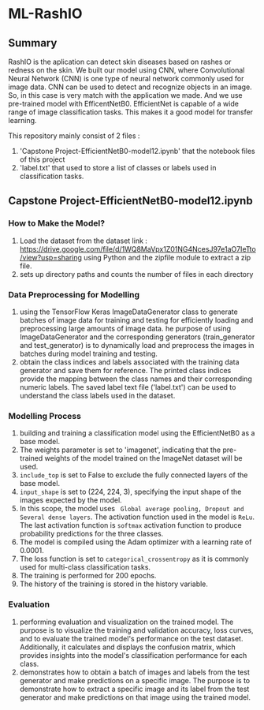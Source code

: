 # ML-RashIO

## Summary 
RashIO is the aplication can detect skin diseases based on rashes or redness on the skin. We built our model using CNN, where Convolutional Neural Network (CNN) is one type of neural network commonly used for image data. CNN can be used to detect and recognize objects in an image. So, in this case is very match with the application we made. And we use pre-trained model with EfficentNetB0. 
EfficientNet is capable of a wide range of image classification tasks. This makes it a good model for transfer learning.

This repository mainly consist of 2 files : 
1. 'Capstone Project-EfficientNetB0-model12.ipynb' that the notebook files of this project 
2. 'label.txt' that used to store a list of classes or labels used in classification tasks.

## Capstone Project-EfficientNetB0-model12.ipynb 
### How to Make the Model? 
1. Load the dataset from the dataset link : https://drive.google.com/file/d/1WQ8MaVpx1Z01NG4NcesJ97e1aO7IeTto/view?usp=sharing using Python and the zipfile module to extract a zip file. 
2. sets up directory paths and counts the number of files in each directory

### Data Preprocessing for Modelling 
1. using the TensorFlow Keras ImageDataGenerator class to generate batches of image data for training and testing for efficiently loading and preprocessing large amounts of image data. he purpose of using ImageDataGenerator and the corresponding generators (train_generator and test_generator) is to dynamically load and preprocess the images in batches during model training and testing. 
2. obtain the class indices and labels associated with the training data generator and save them for reference. The printed class indices provide the mapping between the class names and their corresponding numeric labels. The saved label text file ('label.txt') can be used to understand the class labels used in the dataset.

### Modelling Process
1. building and training a classification model using the EfficientNetB0 as a base model.
2. The weights parameter is set to 'imagenet', indicating that the pre-trained weights of the model trained on the ImageNet dataset will be used.
3. `include_top` is set to False to exclude the fully connected layers of the base model.
4. `input_shape` is set to (224, 224, 3), specifying the input shape of the images expected by the model.
5. In this scope, the model uses ` Global average pooling, Dropout and Several dense layers`. The activation function used in the model is `ReLu`. The last activation function is `softmax` activation function to produce probability predictions for the three classes.
6. The model is compiled using the Adam optimizer with a learning rate of 0.0001.
7. The loss function is set to `categorical_crossentropy` as it is commonly used for multi-class classification tasks.
8. The training is performed for 200 epochs.
9. The history of the training is stored in the history variable.

### Evaluation 
1. performing evaluation and visualization on the trained model. The purpose is to visualize the training and validation accuracy, loss curves, and to evaluate the trained model's performance on the test dataset. Additionally, it calculates and displays the confusion matrix, which provides insights into the model's classification performance for each class.
2. demonstrates how to obtain a batch of images and labels from the test generator and make predictions on a specific image. The purpose is to demonstrate how to extract a specific image and its label from the test generator and make predictions on that image using the trained model. 
